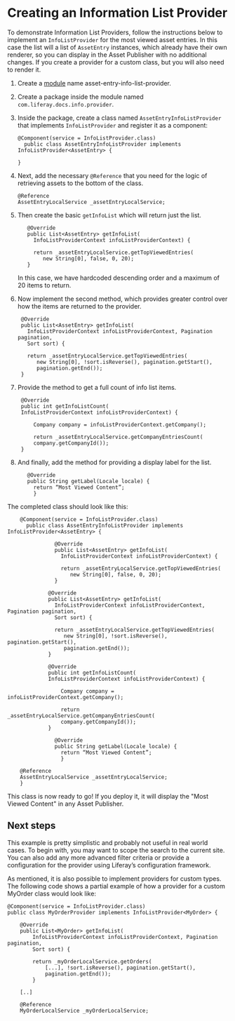 # Creating an Information List Provider

To demonstrate Information List Providers, follow the instructions below to 
implement an `InfoListProvider` for the most viewed asset entries. In this case 
the list will a list of `AssetEntry` instances, which already have their own 
renderer, so you can display in the Asset Publisher with no additional changes. 
If you create a provider for a custom class, but you will also need to render 
it.

1.  Create a [module](link-create-module) name asset-entry-info-list-provider.

2.  Create a package inside the module named  
    `com.liferay.docs.info.provider`.

3.  Inside the package, create a class named `AssetEntryInfoListProvider` that implements `InfoListProvider` and register it as a component:

        @Component(service = InfoListProvider.class)
          public class AssetEntryInfoListProvider implements InfoListProvider<AssetEntry> {
        
        }
        
4.  Next, add the necessary `@Reference` that you need for the logic of 
    retrieving assets to the bottom of the class.

        @Reference
        AssetEntryLocalService _assetEntryLocalService;

5.  Then create the basic `getInfoList` which will return just the list.
      
           @Override
           public List<AssetEntry> getInfoList(
             InfoListProviderContext infoListProviderContext) {

             return _assetEntryLocalService.getTopViewedEntries(
                new String[0], false, 0, 20);
           }

    In this case, we have hardcoded descending order and a maximum of 20 items 
    to return. 
           
6.  Now implement the second method, which provides greater control over how 
    the items are returned to the provider.           

         @Override
         public List<AssetEntry> getInfoList(
           InfoListProviderContext infoListProviderContext, Pagination pagination,
           Sort sort) {

           return _assetEntryLocalService.getTopViewedEntries(
              new String[0], !sort.isReverse(), pagination.getStart(),
              pagination.getEnd());
         }
         
7.  Provide the method to get a full count of info list items.           

         @Override
         public int getInfoListCount(
         InfoListProviderContext infoListProviderContext) {

             Company company = infoListProviderContext.getCompany();

             return _assetEntryLocalService.getCompanyEntriesCount(
             company.getCompanyId());
         }

8.  And finally, add the method for providing a display label for the list.
   
           @Override
           public String getLabel(Locale locale) {
             return “Most Viewed Content”;
             }

The completed class should look like this:

        @Component(service = InfoListProvider.class)
          public class AssetEntryInfoListProvider implements InfoListProvider<AssetEntry> {
        
                   @Override
                   public List<AssetEntry> getInfoList(
                     InfoListProviderContext infoListProviderContext) {

                     return _assetEntryLocalService.getTopViewedEntries(
                        new String[0], false, 0, 20);
                   }

                 @Override
                 public List<AssetEntry> getInfoList(
                   InfoListProviderContext infoListProviderContext, Pagination pagination,
                   Sort sort) {

                   return _assetEntryLocalService.getTopViewedEntries(
                      new String[0], !sort.isReverse(), pagination.getStart(),
                      pagination.getEnd());
                 }

                 @Override
                 public int getInfoListCount(
                 InfoListProviderContext infoListProviderContext) {

                     Company company = infoListProviderContext.getCompany();

                     return _assetEntryLocalService.getCompanyEntriesCount(
                     company.getCompanyId());
                 }
   
                   @Override
                   public String getLabel(Locale locale) {
                     return “Most Viewed Content”;
                     }
        
        @Reference
        AssetEntryLocalService _assetEntryLocalService;
        }
        

This class is now ready to go! If you deploy it, it will display the "Most 
Viewed Content" in any Asset Publisher.

## Next steps

This example is pretty simplistic and probably not useful in real world cases. 
To begin with, you may want to scope the search to the current site. You can 
also add any more advanced filter criteria or provide a configuration for the 
provider using Liferay’s configuration framework. 

As mentioned, it is also possible to implement providers for custom types. The 
following code shows a partial example of how a provider for a custom MyOrder 
class would look like:

    @Component(service = InfoListProvider.class)
    public class MyOrderProvider implements InfoListProvider<MyOrder> {

        @Override
        public List<MyOrder> getInfoList(
            InfoListProviderContext infoListProviderContext, Pagination pagination,
            Sort sort) {

            return _myOrderLocalService.getOrders(
                [...], !sort.isReverse(), pagination.getStart(),
                pagination.getEnd());
            }

        [..]

        @Reference
        MyOrderLocalService _myOrderLocalService;

